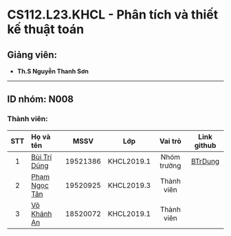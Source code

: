 # CS112.L23.KHCL - Phân tích và thiết kế thuật toán
## Giảng viên:
- **Th.S Nguyễn Thanh Sơn**
---
## ID nhóm: N008

### Thành viên:
|STT| Họ và tên         |MSSV       |Lớp       |Vai trò      |Link github|
|:-:|:------------------|:---------:|:--------:|:-----------:|:---------:|
| 1	|[Bùi Trí Dũng](mailto:19521386@gm.uit.edu.vn)	| 19521386	|KHCL2019.1  | Nhóm trưởng |[BTrDung](https://github.com/BTrDung)|
| 2	|[Phạm Ngọc Tân](mailto:19520925@gm.uit.edu.vn)	| 19520925	|KHCL2019.3  | Thành viên  |[  ]( )|
| 3	|[Võ Khánh An](mailto:vokhanhan25@gmail.com)	  | 18520072	|KHCL2019.1  | Thành viên  |[ ]( )|
